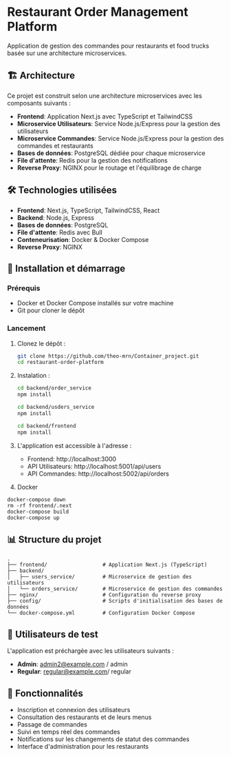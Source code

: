 # Restaurant Order Management Platform

Application de gestion des commandes pour restaurants et food trucks basée sur une architecture microservices.

## 🏗️ Architecture

Ce projet est construit selon une architecture microservices avec les composants suivants :

- **Frontend**: Application Next.js avec TypeScript et TailwindCSS
- **Microservice Utilisateurs**: Service Node.js/Express pour la gestion des utilisateurs
- **Microservice Commandes**: Service Node.js/Express pour la gestion des commandes et restaurants
- **Bases de données**: PostgreSQL dédiée pour chaque microservice
- **File d'attente**: Redis pour la gestion des notifications
- **Reverse Proxy**: NGINX pour le routage et l'équilibrage de charge

## 🛠️ Technologies utilisées

- **Frontend**: Next.js, TypeScript, TailwindCSS, React
- **Backend**: Node.js, Express
- **Bases de données**: PostgreSQL
- **File d'attente**: Redis avec Bull
- **Conteneurisation**: Docker & Docker Compose
- **Reverse Proxy**: NGINX

## 🚀 Installation et démarrage

### Prérequis

- Docker et Docker Compose installés sur votre machine
- Git pour cloner le dépôt

### Lancement

1. Clonez le dépôt :
   ```bash
   git clone https://github.com/theo-mrn/Container_project.git
   cd restaurant-order-platform
   ```
   
2. Instalation :
   ```bash
   cd backend/order_service
   npm install
   ```

   ```bash
   cd backend/usders_service
   npm install
   ```

   ```bash
   cd backend/frontend
   npm install
   ```



3. L'application est accessible à l'adresse :
   - Frontend: http://localhost:3000
   - API Utilisateurs: http://localhost:5001/api/users
   - API Commandes: http://localhost:5002/api/orders


4. Docker 
````
docker-compose down
rm -rf frontend/.next
docker-compose build
docker-compose up
````



## 📊 Structure du projet

```
.
├── frontend/                  # Application Next.js (TypeScript)
├── backend/
│   ├── users_service/         # Microservice de gestion des utilisateurs
│   └── orders_service/        # Microservice de gestion des commandes
├── nginx/                     # Configuration du reverse proxy
├── config/                    # Scripts d'initialisation des bases de données
└── docker-compose.yml         # Configuration Docker Compose
```

## 🔐 Utilisateurs de test

L'application est préchargée avec les utilisateurs suivants :

- **Admin**: admin2@example.com / admin
- **Regular**: regular@example.com/ regular


## 📝 Fonctionnalités

- Inscription et connexion des utilisateurs
- Consultation des restaurants et de leurs menus
- Passage de commandes
- Suivi en temps réel des commandes
- Notifications sur les changements de statut des commandes
- Interface d'administration pour les restaurants











